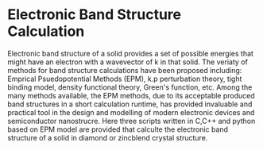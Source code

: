 # Electronic Band Structure Calculation
Electronic band structure of a solid provides a set of possible energies that might have an electron with a wavevector of k in that solid. The veriaty of methods for band structure calculations have been proposed including: Emprical Psuedopotential Methods (EPM), k.p perturbation theory, tight binding model, density functional theory, Green's function, etc. Among the many methods available, the EPM methods, due to its acceptable produced band structures in a short calculation runtime, has provided invaluable and practical tool in the design and modelling of modern electronic devices and semiconductor nanostrucre. Here three scripts written in C,C++ and python based on EPM model are provided that calculte the electronic band structure of a solid in diamond or zincblend crystal structure.   
